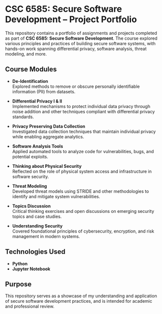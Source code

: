 # CSC 6585: Secure Software Development – Project Portfolio

This repository contains a portfolio of assignments and projects completed as part of **CSC 6585: Secure Software Development**. The course explored various principles and practices of building secure software systems, with hands-on work spanning differential privacy, software analysis, threat modeling, and more.

## Course Modules

- **De-Identification**  
  Explored methods to remove or obscure personally identifiable information (PII) from datasets.

- **Differential Privacy I & II**  
  Implemented mechanisms to protect individual data privacy through noise addition and other techniques compliant with differential privacy standards.

- **Privacy Preserving Data Collection**  
  Investigated data collection techniques that maintain individual privacy while enabling aggregate analytics.

- **Software Analysis Tools**  
  Applied automated tools to analyze code for vulnerabilities, bugs, and potential exploits.

- **Thinking about Physical Security**  
  Reflected on the role of physical system access and infrastructure in software security.

- **Threat Modeling**  
  Developed threat models using STRIDE and other methodologies to identify and mitigate system vulnerabilities.

- **Topics Discussion**  
  Critical thinking exercises and open discussions on emerging security topics and case studies.

- **Understanding Security**  
  Covered foundational principles of cybersecurity, encryption, and risk management in modern systems.

##  Technologies Used

- **Python**
- **Jupyter Notebook**

##  Purpose

This repository serves as a showcase of my understanding and application of secure software development practices, and is intended for academic and professional review.
